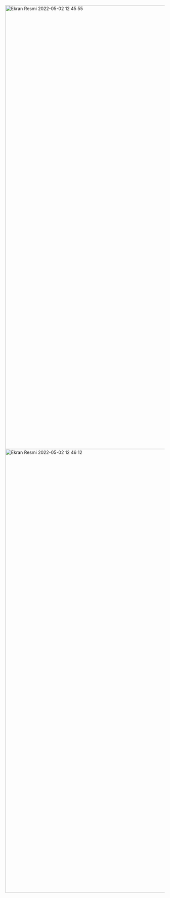 <img width="1402" alt="Ekran Resmi 2022-05-02 12 45 55" src="https://user-images.githubusercontent.com/44638560/166215839-b34701ac-81dd-4466-95c3-5ed411627933.png">
<img width="1402" alt="Ekran Resmi 2022-05-02 12 46 12" src="https://user-images.githubusercontent.com/44638560/166215842-bee9d890-ec13-485c-8bf2-99c13046b454.png">
